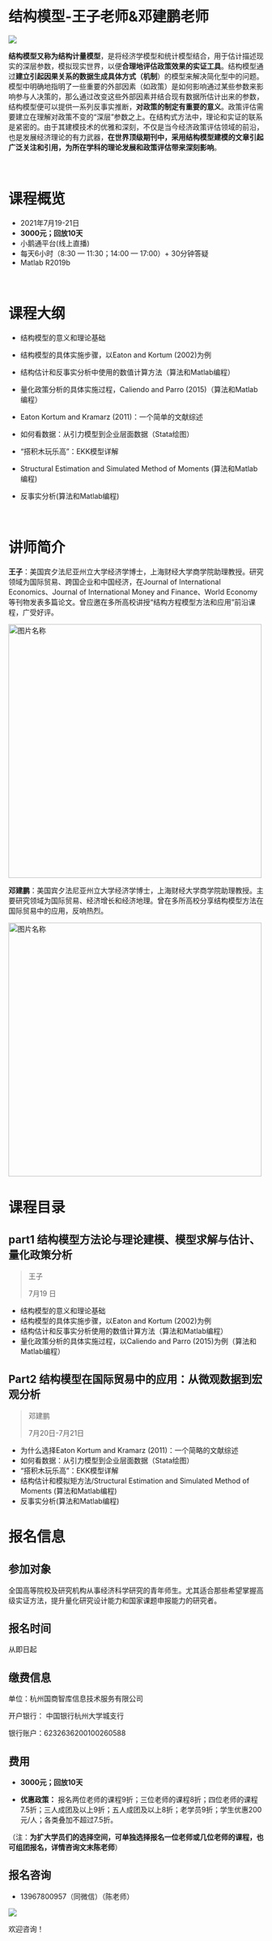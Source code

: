 # 结构模型-王子老师&邓建鹏老师

![](../img/matlab.jpeg)

**结构模型又称为结构计量模型**，是将经济学模型和统计模型结合，用于估计描述现实的深层参数，模拟现实世界，以便**合理地评估政策效果的实证工具**。结构模型通过**建立引起因果关系的数据生成具体方式（机制**）的模型来解决简化型中的问题。模型中明确地指明了一些重要的外部因素（如政策）是如何影响通过某些参数来影响参与人决策的，那么通过改变这些外部因素并结合现有数据所估计出来的参数，结构模型便可以提供一系列反事实推断，**对政策的制定有重要的意义**。政策评估需要建立在理解对政策不变的“深层”参数之上。在结构式方法中，理论和实证的联系是紧密的。由于其建模技术的优雅和深刻，不仅是当今经济政策评估领域的前沿，也是发展经济理论的有力武器，**在世界顶级期刊中，采用结构模型建模的文章引起广泛关注和引用，为所在学科的理论发展和政策评估带来深刻影响**。



<br>


# 课程概览

- 2021年7月19-21日
- **3000元；回放10天**
- 小鹅通平台(线上直播)
- 每天6小时（8:30 — 11:30；14:00 — 17:00）+ 30分钟答疑
- Matlab R2019b







<br>

# 课程大纲

- 结构模型的意义和理论基础 
- 结构模型的具体实施步骤，以Eaton and Kortum (2002)为例 
- 结构估计和反事实分析中使用的数值计算方法（算法和Matlab编程）
- 量化政策分析的具体实施过程，Caliendo and Parro (2015)（算法和Matlab编程）

- Eaton Kortum and Kramarz (2011)：一个简单的文献综述 
- 如何看数据：从引力模型到企业层面数据（Stata绘图）
- “搭积木玩乐高”：EKK模型详解
- Structural Estimation and Simulated Method of Moments (算法和Matlab编程) 
- 反事实分析(算法和Matlab编程) 

<br>

# 讲师简介



**王子**：美国宾夕法尼亚州立大学经济学博士，上海财经大学商学院助理教授。研究领域为国际贸易、跨国企业和中国经济，在Journal of International Economics、Journal of International Money and Finance、World Economy等刊物发表多篇论文。曾应邀在多所高校讲授“结构方程模型方法和应用”前沿课程，广受好评。

<img src="../img/王子.png" width = "auto" height = "500" alt="图片名称" align=center />

**邓建鹏**：美国宾夕法尼亚州立大学经济学博士，上海财经大学商学院助理教授。主要研究领域为国际贸易、经济增长和经济地理。曾在多所高校分享结构模型方法在国际贸易中的应用，反响热烈。

<img src="../img/邓建鹏.png" width = "auto" height = "500" alt="图片名称" align=center />



<br>

# 课程目录

## **part1 结构模型方法论与理论建模、模型求解与估计、量化政策分析**  

>王子
>
>7月19 日

- 结构模型的意义和理论基础
- 结构模型的具体实施步骤，以Eaton and Kortum (2002)为例
- 结构估计和反事实分析使用的数值计算方法（算法和Matlab编程）
- 量化政策分析的具体实施过程，以Caliendo and Parro (2015)为例（算法和Matlab编程）







## Part2 结构模型在国际贸易中的应用：从微观数据到宏观分析 

> 邓建鹏
>
> 7月20日-7月21日

- 为什么选择Eaton Kortum and Kramarz (2011)：一个简略的文献综述
- 如何看数据：从引力模型到企业层面数据（Stata绘图）
- “搭积木玩乐高”：EKK模型详解
- 结构估计和模拟矩方法/Structural Estimation and Simulated Method of Moments (算法和Matlab编程)
- 反事实分析(算法和Matlab编程)

# 报名信息

## 参加对象

全国高等院校及研究机构从事经济科学研究的青年师生。尤其适合那些希望掌握高级实证方法，提升量化研究设计能力和国家课题申报能力的研究者。

## 报名时间

 从即日起



## 缴费信息

单位：杭州国商智库信息技术服务有限公司

开户银行： 中国银行杭州大学城支行

银行账户：6232636200100260588



## 费用

- **3000元；回放10天**

- **优惠政策：** 报名两位老师的课程9折；三位老师的课程8折；四位老师的课程7.5折；三人成团及以上9折；五人成团及以上8折；老学员9折；学生优惠200元/人；各类叠加不超过7.5折。

（注：**为扩大学员们的选择空间，可单独选择报名一位老师或几位老师的课程，也可组团报名，详情咨询文末陈老师**）





## 报名咨询

- 13967800957（同微信）（陈老师）

![](../img/陈昊钦.png)




欢迎咨询！
